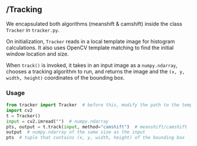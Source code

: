## /Tracking

We encapsulated both algorithms (meanshift & camshift) inside the class `Tracker` in `tracker.py`.

On initialization, `Tracker` reads in a local template image for histogram calculations. It also uses OpenCV template matching to find the initial window location and size.

When `track()` is invoked, it takes in an input image as a `numpy.ndarray`, chooses a tracking algorithm to run, and returns the image and the `(x, y, width, height)` coordinates of the bounding box.

### Usage

```python
from tracker import Tracker  # before this, modify the path to the template image in Tracker
import cv2
t = Tracker()
input = cv2.imread("")  # numpy.ndarray
pts, output = t.track(input, method="camshift")  # meanshift/camshift
output  # numpy.ndarray of the same size as the input
pts  # tuple that contains (x, y, width, height) of the bounding box
```
